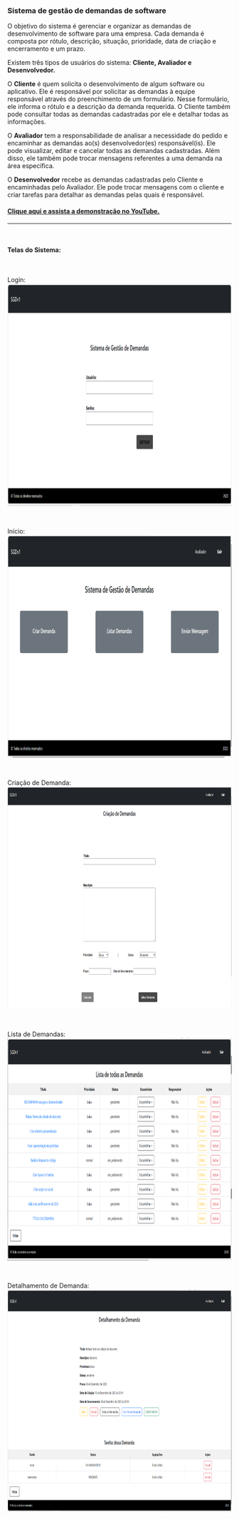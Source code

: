 ### Sistema de gestão de demandas de software

O objetivo do sistema é gerenciar e organizar as demandas de desenvolvimento de software para uma empresa. Cada demanda é composta por rótulo, descrição, situação, prioridade, data de criação e encerramento e um prazo.

Existem três tipos de usuários do sistema: **Cliente, Avaliador e Desenvolvedor.**

O **Cliente** é quem solicita o desenvolvimento de algum software ou aplicativo. Ele é responsável por solicitar as demandas à equipe responsável através do preenchimento de um formulário. Nesse formulário, ele informa o rótulo e a descrição da demanda requerida. O Cliente também pode consultar todas as demandas cadastradas por ele e detalhar todas as informações.

O **Avaliador** tem a responsabilidade de analisar a necessidade do pedido e encaminhar as demandas ao(s) desenvolvedor(es) responsável(is). Ele pode visualizar, editar e cancelar todas as demandas cadastradas. Além disso, ele também pode trocar mensagens referentes a uma demanda na área específica.

O **Desenvolvedor** recebe as demandas cadastradas pelo Cliente e
encaminhadas pelo Avaliador. Ele pode trocar mensagens com o cliente e criar tarefas para detalhar as demandas pelas quais é responsável.


#### [Clique aqui e assista a demonstração no YouTube.](https://youtu.be/pVo_GkyEZus)


------

<br>

#### Telas do Sistema:

<br>

Login:
<img src="./login.png" width="800" height="500">

<br>

Início:
<img src="./inicio.png" width="800" height="500">

<br>

Criação de Demanda:
<img src="./criacaoDeDemandas.png" width="800" height="500">

<br>

Lista de Demandas:
<img src="./listaDeDemandas.png" width="800" height="500">

<br>

Detalhamento de Demanda:
<img src="./detalhamentoDaDemanda.png" width="800" height="500">
